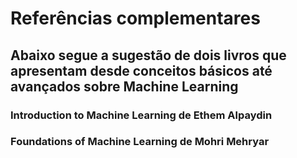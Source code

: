 # Referências complementares

## Abaixo segue a sugestão de dois livros que apresentam desde conceitos básicos até avançados sobre Machine Learning

### **Introduction to Machine Learning** de **Ethem Alpaydin**

### **Foundations of Machine Learning** de **Mohri Mehryar**
